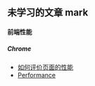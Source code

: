## 未学习的文章 mark


####  前端性能

##### Chrome

- [如何评价页面的性能](http://taobaofed.org/blog/2015/11/09/web-performance/)
- [Performance](https://developers.google.com/web/fundamentals/performance/?hl=en)